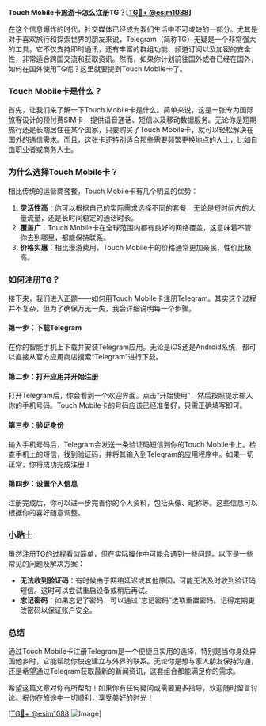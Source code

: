 **Touch Mobile卡旅游卡怎么注册TG？[[TG💪+ @esim1088](https://t.me/s/esim1088)]**

在这个信息爆炸的时代，社交媒体已经成为我们生活中不可或缺的一部分。尤其是对于喜欢旅行和探索世界的朋友来说，Telegram（简称TG）无疑是一个非常强大的工具。它不仅支持即时通讯，还有丰富的群组功能、频道订阅以及加密的安全性，非常适合跨国交流和获取资讯。然而，如果你计划前往国外或者已经在国外，如何在国外使用TG呢？这里就要提到Touch Mobile卡了。

### Touch Mobile卡是什么？

首先，让我们来了解一下Touch Mobile卡是什么。简单来说，这是一张专为国际旅客设计的预付费SIM卡，提供语音通话、短信以及移动数据服务。无论你是短期旅行还是长期居住在某个国家，只要购买了Touch Mobile卡，就可以轻松解决在国外的通信需求。而且，这张卡还特别适合那些需要频繁更换地点的人士，比如自由职业者或商务人士。

### 为什么选择Touch Mobile卡？

相比传统的运营商套餐，Touch Mobile卡有几个明显的优势：

1. **灵活性高**：你可以根据自己的实际需求选择不同的套餐，无论是短时间内的大量流量，还是长时间稳定的通话时长。
2. **覆盖广**：Touch Mobile卡在全球范围内都有良好的网络覆盖，这意味着不管你去到哪里，都能保持联系。
3. **价格实惠**：相比漫游费用，Touch Mobile卡的价格通常更加亲民，性价比极高。

### 如何注册TG？

接下来，我们进入正题——如何用Touch Mobile卡注册Telegram。其实这个过程并不复杂，但为了确保万无一失，我会详细说明每一个步骤。

#### 第一步：下载Telegram

在你的智能手机上下载并安装Telegram应用。无论是iOS还是Android系统，都可以直接从官方应用商店搜索“Telegram”进行下载。

#### 第二步：打开应用并开始注册

打开Telegram后，你会看到一个欢迎界面。点击“开始使用”，然后按照提示输入你的手机号码。Touch Mobile卡的号码应该已经准备好，只需正确填写即可。

#### 第三步：验证身份

输入手机号码后，Telegram会发送一条验证码短信到你的Touch Mobile卡上。检查手机上的短信，找到验证码，并将其输入到Telegram的应用程序中。如果一切正常，你将成功完成注册！

#### 第四步：设置个人信息

注册完成后，你可以进一步完善你的个人资料，包括头像、昵称等。这些信息可以根据你的喜好随意调整。

### 小贴士

虽然注册TG的过程看似简单，但在实际操作中可能会遇到一些问题。以下是一些常见的问题及解决方案：

- **无法收到验证码**：有时候由于网络延迟或其他原因，可能无法及时收到验证码短信。这时可以尝试重启设备或稍后再试。
- **忘记密码**：如果忘记了密码，可以通过“忘记密码”选项重置密码。记得定期更改密码以保证账户安全。

### 总结

通过Touch Mobile卡注册Telegram是一个便捷且实用的选择，特别是当你身处异国他乡时，它能帮助你快速建立与外界的联系。无论你是想与家人朋友保持沟通，还是希望通过Telegram获取最新的新闻资讯，这套组合都能满足你的需求。

希望这篇文章对你有所帮助！如果你有任何疑问或需要更多指导，欢迎随时留言讨论。祝你在旅途中一切顺利，享受美好的时光！

[[TG💪+ @esim1088](https://t.me/s/esim1088) ![Image](https://i.postimg.cc/4NQfJmqS/Snipaste-2025-05-13-00-14-12.png)]